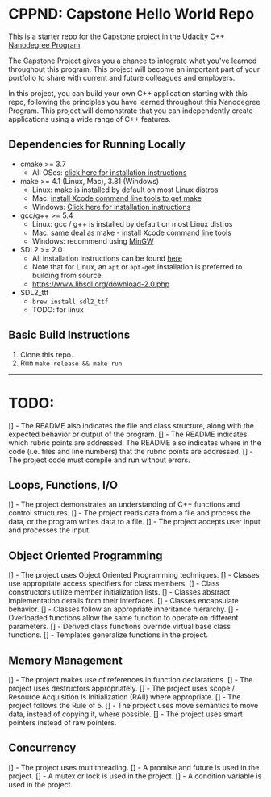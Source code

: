 # CPPND: Capstone Hello World Repo

This is a starter repo for the Capstone project in the [Udacity C++ Nanodegree Program](https://www.udacity.com/course/c-plus-plus-nanodegree--nd213).

The Capstone Project gives you a chance to integrate what you've learned throughout this program. This project will become an important part of your portfolio to share with current and future colleagues and employers.

In this project, you can build your own C++ application starting with this repo, following the principles you have learned throughout this Nanodegree Program. This project will demonstrate that you can independently create applications using a wide range of C++ features.

## Dependencies for Running Locally
* cmake >= 3.7
  * All OSes: [click here for installation instructions](https://cmake.org/install/)
* make >= 4.1 (Linux, Mac), 3.81 (Windows)
  * Linux: make is installed by default on most Linux distros
  * Mac: [install Xcode command line tools to get make](https://developer.apple.com/xcode/features/)
  * Windows: [Click here for installation instructions](http://gnuwin32.sourceforge.net/packages/make.htm)
* gcc/g++ >= 5.4
  * Linux: gcc / g++ is installed by default on most Linux distros
  * Mac: same deal as make - [install Xcode command line tools](https://developer.apple.com/xcode/features/)
  * Windows: recommend using [MinGW](http://www.mingw.org/)
* SDL2 >= 2.0
  * All installation instructions can be found [here](https://wiki.libsdl.org/Installation)
  * Note that for Linux, an `apt` or `apt-get` installation is preferred to building from source.
  * https://www.libsdl.org/download-2.0.php
* SDL2_ttf
  * `brew install sdl2_ttf`
  * TODO: for linux
## Basic Build Instructions

1. Clone this repo.
2. Run `make release && make run`

---
# TODO:
[] - The README also indicates the file and class structure, along with the expected behavior or output of the program.
[] - The README indicates which rubric points are addressed. The README also indicates where in the code (i.e. files and line numbers) that the rubric points are addressed.
[] - The project code must compile and run without errors.

## Loops, Functions, I/O
[] - The project demonstrates an understanding of C++ functions and control structures.
[] - The project reads data from a file and process the data, or the program writes data to a file.
[] - The project accepts user input and processes the input.

## Object Oriented Programming
[] - The project uses Object Oriented Programming techniques.
[] - Classes use appropriate access specifiers for class members.
[] - Class constructors utilize member initialization lists.
[] - Classes abstract implementation details from their interfaces.
[] - Classes encapsulate behavior.
[] - Classes follow an appropriate inheritance hierarchy.
[] - Overloaded functions allow the same function to operate on different parameters.
[] - Derived class functions override virtual base class functions.
[] - Templates generalize functions in the project.

## Memory Management
[] - The project makes use of references in function declarations.
[] - The project uses destructors appropriately.
[] - The project uses scope / Resource Acquisition Is Initialization (RAII) where appropriate.
[] - The project follows the Rule of 5.
[] - The project uses move semantics to move data, instead of copying it, where possible.
[] - The project uses smart pointers instead of raw pointers.

## Concurrency
[] - The project uses multithreading.
[] - A promise and future is used in the project.
[] - A mutex or lock is used in the project.
[] - A condition variable is used in the project.
